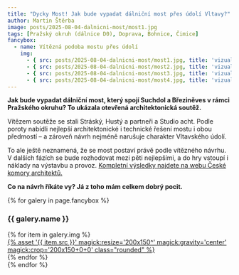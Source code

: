 ```yaml
---
title: "Dycky Most! Jak bude vypadat dálniční most přes údolí Vltavy?"
author: Martin Štěrba
image: posts/2025-08-04-dalnicni-most/most1.jpg
tags: [Pražský okruh (dálnice D0), Doprava, Bohnice, Čimice]
fancybox:
  - name: Vítězná podoba mostu přes údolí
    img:
      - { src: posts/2025-08-04-dalnicni-most/most1.jpg, title: 'vizualizace: Stráský, Hustý a partneři a Studio acht.'}
      - { src: posts/2025-08-04-dalnicni-most/most2.jpg, title: 'vizualizace: Stráský, Hustý a partneři a Studio acht.'}
      - { src: posts/2025-08-04-dalnicni-most/most3.jpg, title: 'vizualizace: Stráský, Hustý a partneři a Studio acht.'}
      - { src: posts/2025-08-04-dalnicni-most/most4.jpg, title: 'vizualizace: Stráský, Hustý a partneři a Studio acht.'}
---
```


**Jak bude vypadat dálniční most, který spojí Suchdol a Březiněves v rámci Pražského okruhu? To ukázala otevřená architektonická soutěž.**

Vítězem soutěže se stali Stráský, Hustý a partneři a Studio acht. Podle poroty nabídli nejlepší architektonické i technické řešení mostu i obou předmostí – a zároveň návrh nejméně narušuje charakter Vltavského údolí.

To ale ještě neznamená, že se most postaví právě podle vítězného návrhu. V dalších fázích se bude rozhodovat mezi pěti nejlepšími, a do hry vstoupí i náklady na výstavbu a provoz. [Kompletní výsledky najdete na webu České komory architektů.](https://www.cka.cz/souteze/databaze/d0-stavba-519-suchdol-brezineves-most-pres-vltavu?fbclid=IwY2xjawL9loRleHRuA2FlbQIxMABicmlkETFqbkc0VURnTGk1Z0toekRxAR7wg5aDUtCwlCkJDwDsEFX8crVsfaaqQx7YXHSs-jvpdAuph-2kSqiR7y-xRg_aem_gxvNgjUyJjza92CwLrZ_Jg)

**Co na návrh říkáte vy? Já z toho mám celkem dobrý pocit.**

{% for galery in page.fancybox %}
<div class="mt-4">
  <h3>{{ galery.name }}</h3>
  <div class="grid grid-cols-4 gap-4">
  {% for item in galery.img %}
    <div class="">
      <a data-fancybox="gallery" href="{% asset '{{ item.src }}' @path %}" data-caption="{{ item.title }}">{% asset '{{ item.src }}' magick:resize='200x150^' magick:gravity='center' magick:crop='200x150+0+0' class="rounded" %}</a>
    </div>
  {% endfor %}
  </div>
</div>
{% endfor %}